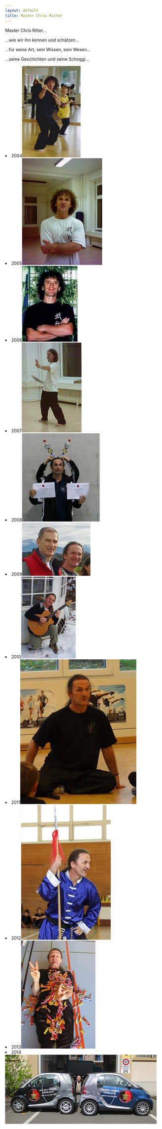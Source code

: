 ```yaml
---
layout: default
title: Master Chris Ritter
---
```


Master Chris Ritter...

...wie wir ihn kennen und schätzen...

...für seine Art, sein Wissen, sein Wesen...

...seine Geschichten und seine Schoggi...

</ul>
<li><a class="button-contact-place">2004<img src="/images/chris_04.jpg"</a></li>
<li><a class="button-contact-place">2005<img src="/images/chris_05.jpg"</a></li>
<li><a class="button-contact-place">2006<img src="/images/chris_06.jpg"</a></li>
<li><a class="button-contact-place">2007<img src="/images/chris_07.jpg"</a></li>
<li><a class="button-contact-place">2008<img src="/images/chris_08.jpg"</a></li>
<li><a class="button-contact-place">2009<img src="/images/chris_09.jpg"</a></li>
<li><a class="button-contact-place">2010<img src="/images/chris_10.jpg"</a></li>
<li><a class="button-contact-place">2011<img src="/images/chris_11.jpg"</a></li>
<li><a class="button-contact-place">2012<img src="/images/chris_12.jpg"</a></li>
<li><a class="button-contact-place">2013<img src="/images/chris_13.jpg"</a></li>
<li><a class="button-contact-place">2014<img src="/images/chris_14.jpg"</a></li>
</ul>